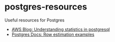 # postgres-resources
Useful resources for Postgres

- [AWS Blog: Understanding statistics in postgresql](https://aws.amazon.com/blogs/database/understanding-statistics-in-postgresql)
- [Postgres Docs: Row estimation examples](https://www.postgresql.org/docs/current/row-estimation-examples.html)
